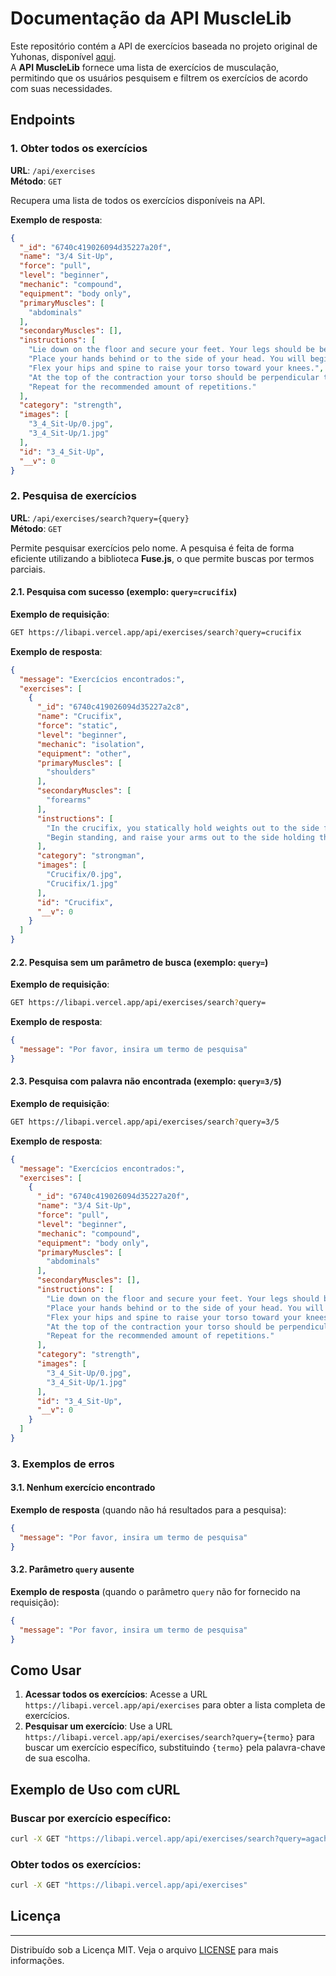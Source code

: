 # Documentação da API MuscleLib

Este repositório contém a API de exercícios baseada no projeto original de Yuhonas, disponível [aqui](https://github.com/yuhonas/free-exercise-db). 
<br>A **API MuscleLib** fornece uma lista de exercícios de musculação, permitindo que os usuários pesquisem e filtrem os exercícios de acordo com suas necessidades.

## Endpoints

### 1. Obter todos os exercícios

**URL**: `/api/exercises`  
**Método**: `GET`

Recupera uma lista de todos os exercícios disponíveis na API.

**Exemplo de resposta**:
```json
{
  "_id": "6740c419026094d35227a20f",
  "name": "3/4 Sit-Up",
  "force": "pull",
  "level": "beginner",
  "mechanic": "compound",
  "equipment": "body only",
  "primaryMuscles": [
    "abdominals"
  ],
  "secondaryMuscles": [],
  "instructions": [
    "Lie down on the floor and secure your feet. Your legs should be bent at the knees.",
    "Place your hands behind or to the side of your head. You will begin with your back on the ground. This will be your starting position.",
    "Flex your hips and spine to raise your torso toward your knees.",
    "At the top of the contraction your torso should be perpendicular to the ground. Reverse the motion, going only ¾ of the way down.",
    "Repeat for the recommended amount of repetitions."
  ],
  "category": "strength",
  "images": [
    "3_4_Sit-Up/0.jpg",
    "3_4_Sit-Up/1.jpg"
  ],
  "id": "3_4_Sit-Up",
  "__v": 0
}
```

### 2. Pesquisa de exercícios

**URL**: `/api/exercises/search?query={query}`  
**Método**: `GET`

Permite pesquisar exercícios pelo nome. A pesquisa é feita de forma eficiente utilizando a biblioteca **Fuse.js**, o que permite buscas por termos parciais.

#### 2.1. Pesquisa com sucesso (exemplo: `query=crucifix`)

**Exemplo de requisição**:
```bash
GET https://libapi.vercel.app/api/exercises/search?query=crucifix
```

**Exemplo de resposta**:
```json
{
  "message": "Exercícios encontrados:",
  "exercises": [
    {
      "_id": "6740c419026094d35227a2c8",
      "name": "Crucifix",
      "force": "static",
      "level": "beginner",
      "mechanic": "isolation",
      "equipment": "other",
      "primaryMuscles": [
        "shoulders"
      ],
      "secondaryMuscles": [
        "forearms"
      ],
      "instructions": [
        "In the crucifix, you statically hold weights out to the side for time. While the event can be practiced using dumbbells, it is best to practice with one of the various implements used, such as axes and hammers, as it feels different.",
        "Begin standing, and raise your arms out to the side holding the implements. Your arms should be parallel to the ground. In competition, judges or sensors are used to let you know when you break parallel. Hold for as long as you can. Typically, the weights should be heavy enough that you fail in 30-60 seconds."
      ],
      "category": "strongman",
      "images": [
        "Crucifix/0.jpg",
        "Crucifix/1.jpg"
      ],
      "id": "Crucifix",
      "__v": 0
    }
  ]
}
```

#### 2.2. Pesquisa sem um parâmetro de busca (exemplo: `query=`)

**Exemplo de requisição**:
```bash
GET https://libapi.vercel.app/api/exercises/search?query=
```

**Exemplo de resposta**:
```json
{
  "message": "Por favor, insira um termo de pesquisa"
}
```

#### 2.3. Pesquisa com palavra não encontrada (exemplo: `query=3/5`)

**Exemplo de requisição**:
```bash
GET https://libapi.vercel.app/api/exercises/search?query=3/5
```

**Exemplo de resposta**:
```json
{
  "message": "Exercícios encontrados:",
  "exercises": [
    {
      "_id": "6740c419026094d35227a20f",
      "name": "3/4 Sit-Up",
      "force": "pull",
      "level": "beginner",
      "mechanic": "compound",
      "equipment": "body only",
      "primaryMuscles": [
        "abdominals"
      ],
      "secondaryMuscles": [],
      "instructions": [
        "Lie down on the floor and secure your feet. Your legs should be bent at the knees.",
        "Place your hands behind or to the side of your head. You will begin with your back on the ground. This will be your starting position.",
        "Flex your hips and spine to raise your torso toward your knees.",
        "At the top of the contraction your torso should be perpendicular to the ground. Reverse the motion, going only ¾ of the way down.",
        "Repeat for the recommended amount of repetitions."
      ],
      "category": "strength",
      "images": [
        "3_4_Sit-Up/0.jpg",
        "3_4_Sit-Up/1.jpg"
      ],
      "id": "3_4_Sit-Up",
      "__v": 0
    }
  ]
}
```

### 3. Exemplos de erros

#### 3.1. Nenhum exercício encontrado

**Exemplo de resposta** (quando não há resultados para a pesquisa):
```json
{
  "message": "Por favor, insira um termo de pesquisa"
}
```

#### 3.2. Parâmetro `query` ausente

**Exemplo de resposta** (quando o parâmetro `query` não for fornecido na requisição):
```json
{
  "message": "Por favor, insira um termo de pesquisa"
}
```

## Como Usar

1. **Acessar todos os exercícios**: Acesse a URL `https://libapi.vercel.app/api/exercises` para obter a lista completa de exercícios.
2. **Pesquisar um exercício**: Use a URL `https://libapi.vercel.app/api/exercises/search?query={termo}` para buscar um exercício específico, substituindo `{termo}` pela palavra-chave de sua escolha.

## Exemplo de Uso com cURL

### Buscar por exercício específico:
```bash
curl -X GET "https://libapi.vercel.app/api/exercises/search?query=agachamento"
```

### Obter todos os exercícios:
```bash
curl -X GET "https://libapi.vercel.app/api/exercises"
```
## Licença

---

Distribuído sob a Licença MIT. Veja o arquivo [LICENSE](LICENSE) para mais informações.
